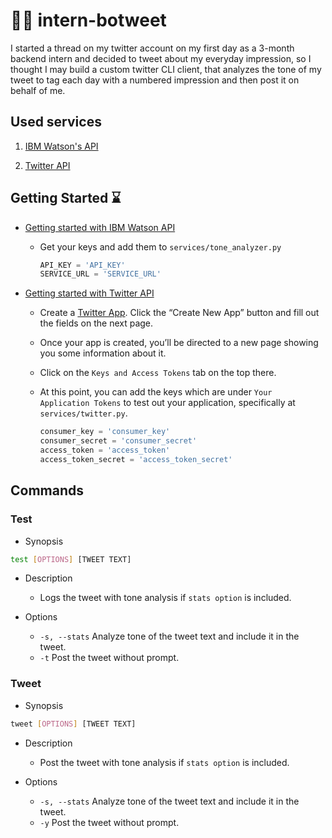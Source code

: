 # :technologist: intern-botweet

I started a thread on my twitter account on my first day as a 3-month backend intern and decided to tweet about my everyday impression, so I thought I may build a custom twitter CLI client, that analyzes the tone of my tweet to tag each day with a numbered impression and then post it on behalf of me.

## Used services

1. [IBM Watson's API](https://github.com/watson-developer-cloud/python-sdk)

2. [Twitter API](https://python-twitter.readthedocs.io/en/latest/index.html)

## Getting Started :hourglass:

- [Getting started with IBM Watson API](https://github.com/watson-developer-cloud/python-sdk#authentication)

  - Get your keys and add them to `services/tone_analyzer.py`

    ```python
    API_KEY = 'API_KEY'
    SERVICE_URL = 'SERVICE_URL'
    ```

- [Getting started with Twitter API](https://python-twitter.readthedocs.io/en/latest/getting_started.html)

  - Create a [Twitter App](https://apps.twitter.com/). Click the “Create New App” button and fill out the fields on the next page.
  - Once your app is created, you’ll be directed to a new page showing you some information about it.
  - Click on the `Keys and Access Tokens` tab on the top there.
  - At this point, you can add the keys which are under `Your Application Tokens` to test out your application, specifically at `services/twitter.py`.

    ```python
    consumer_key = 'consumer_key'
    consumer_secret = 'consumer_secret'
    access_token = 'access_token'
    access_token_secret = 'access_token_secret'
    ```

## Commands

### Test

- Synopsis

```bash
test [OPTIONS] [TWEET TEXT]
```

- Description

  - Logs the tweet with tone analysis if `stats option` is included.

- Options
  - `-s, --stats`
    Analyze tone of the tweet text and include it in the tweet.
  - `-t`
    Post the tweet without prompt.

### Tweet

- Synopsis

```bash
tweet [OPTIONS] [TWEET TEXT]
```

- Description

  - Post the tweet with tone analysis if `stats option` is included.

- Options
  - `-s, --stats`
    Analyze tone of the tweet text and include it in the tweet.
  - `-y`
    Post the tweet without prompt.
